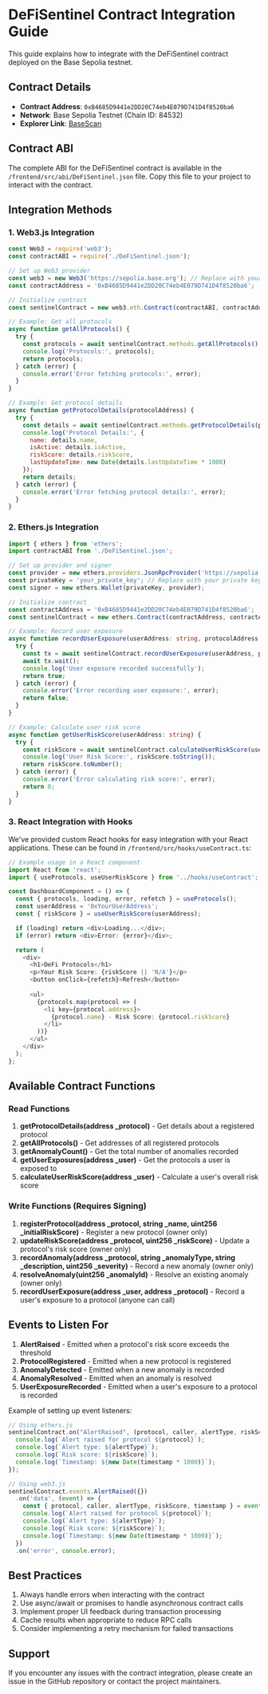 # DeFiSentinel Contract Integration Guide

This guide explains how to integrate with the DeFiSentinel contract deployed on the Base Sepolia testnet.

## Contract Details

- **Contract Address**: `0xB4685D9441e2DD20C74eb4E079D741D4f8520ba6`
- **Network**: Base Sepolia Testnet (Chain ID: 84532)
- **Explorer Link**: [BaseScan](https://sepolia.basescan.org/address/0xB4685D9441e2DD20C74eb4E079D741D4f8520ba6)

## Contract ABI

The complete ABI for the DeFiSentinel contract is available in the `/frontend/src/abi/DeFiSentinel.json` file. Copy this file to your project to interact with the contract.

## Integration Methods

### 1. Web3.js Integration

```javascript
const Web3 = require('web3');
const contractABI = require('./DeFiSentinel.json');

// Set up Web3 provider
const web3 = new Web3('https://sepolia.base.org'); // Replace with your RPC URL
const contractAddress = '0xB4685D9441e2DD20C74eb4E079D741D4f8520ba6';

// Initialize contract
const sentinelContract = new web3.eth.Contract(contractABI, contractAddress);

// Example: Get all protocols
async function getAllProtocols() {
  try {
    const protocols = await sentinelContract.methods.getAllProtocols().call();
    console.log('Protocols:', protocols);
    return protocols;
  } catch (error) {
    console.error('Error fetching protocols:', error);
  }
}

// Example: Get protocol details
async function getProtocolDetails(protocolAddress) {
  try {
    const details = await sentinelContract.methods.getProtocolDetails(protocolAddress).call();
    console.log('Protocol Details:', {
      name: details.name,
      isActive: details.isActive,
      riskScore: details.riskScore,
      lastUpdateTime: new Date(details.lastUpdateTime * 1000)
    });
    return details;
  } catch (error) {
    console.error('Error fetching protocol details:', error);
  }
}
```

### 2. Ethers.js Integration

```typescript
import { ethers } from 'ethers';
import contractABI from './DeFiSentinel.json';

// Set up provider and signer
const provider = new ethers.providers.JsonRpcProvider('https://sepolia.base.org'); // Replace with your RPC URL
const privateKey = 'your_private_key'; // Replace with your private key
const signer = new ethers.Wallet(privateKey, provider);

// Initialize contract
const contractAddress = '0xB4685D9441e2DD20C74eb4E079D741D4f8520ba6';
const sentinelContract = new ethers.Contract(contractAddress, contractABI, signer);

// Example: Record user exposure
async function recordUserExposure(userAddress: string, protocolAddress: string) {
  try {
    const tx = await sentinelContract.recordUserExposure(userAddress, protocolAddress);
    await tx.wait();
    console.log('User exposure recorded successfully');
    return true;
  } catch (error) {
    console.error('Error recording user exposure:', error);
    return false;
  }
}

// Example: Calculate user risk score
async function getUserRiskScore(userAddress: string) {
  try {
    const riskScore = await sentinelContract.calculateUserRiskScore(userAddress);
    console.log('User Risk Score:', riskScore.toString());
    return riskScore.toNumber();
  } catch (error) {
    console.error('Error calculating risk score:', error);
    return 0;
  }
}
```

### 3. React Integration with Hooks

We've provided custom React hooks for easy integration with your React applications. These can be found in `/frontend/src/hooks/useContract.ts`:

```typescript
// Example usage in a React component
import React from 'react';
import { useProtocols, useUserRiskScore } from '../hooks/useContract';

const DashboardComponent = () => {
  const { protocols, loading, error, refetch } = useProtocols();
  const userAddress = '0xYourUserAddress';
  const { riskScore } = useUserRiskScore(userAddress);

  if (loading) return <div>Loading...</div>;
  if (error) return <div>Error: {error}</div>;

  return (
    <div>
      <h1>DeFi Protocols</h1>
      <p>Your Risk Score: {riskScore || 'N/A'}</p>
      <button onClick={refetch}>Refresh</button>
      
      <ul>
        {protocols.map(protocol => (
          <li key={protocol.address}>
            {protocol.name} - Risk Score: {protocol.riskScore}
          </li>
        ))}
      </ul>
    </div>
  );
};
```

## Available Contract Functions

### Read Functions

1. **getProtocolDetails(address _protocol)** - Get details about a registered protocol
2. **getAllProtocols()** - Get addresses of all registered protocols
3. **getAnomalyCount()** - Get the total number of anomalies recorded
4. **getUserExposures(address _user)** - Get the protocols a user is exposed to
5. **calculateUserRiskScore(address _user)** - Calculate a user's overall risk score

### Write Functions (Requires Signing)

1. **registerProtocol(address _protocol, string _name, uint256 _initialRiskScore)** - Register a new protocol (owner only)
2. **updateRiskScore(address _protocol, uint256 _riskScore)** - Update a protocol's risk score (owner only)
3. **recordAnomaly(address _protocol, string _anomalyType, string _description, uint256 _severity)** - Record a new anomaly (owner only)
4. **resolveAnomaly(uint256 _anomalyId)** - Resolve an existing anomaly (owner only)
5. **recordUserExposure(address _user, address _protocol)** - Record a user's exposure to a protocol (anyone can call)

## Events to Listen For

1. **AlertRaised** - Emitted when a protocol's risk score exceeds the threshold
2. **ProtocolRegistered** - Emitted when a new protocol is registered
3. **AnomalyDetected** - Emitted when a new anomaly is recorded
4. **AnomalyResolved** - Emitted when an anomaly is resolved
5. **UserExposureRecorded** - Emitted when a user's exposure to a protocol is recorded

Example of setting up event listeners:

```javascript
// Using ethers.js
sentinelContract.on("AlertRaised", (protocol, caller, alertType, riskScore, timestamp) => {
  console.log(`Alert raised for protocol ${protocol}`);
  console.log(`Alert type: ${alertType}`);
  console.log(`Risk score: ${riskScore}`);
  console.log(`Timestamp: ${new Date(timestamp * 1000)}`);
});

// Using web3.js
sentinelContract.events.AlertRaised({})
  .on('data', (event) => {
    const { protocol, caller, alertType, riskScore, timestamp } = event.returnValues;
    console.log(`Alert raised for protocol ${protocol}`);
    console.log(`Alert type: ${alertType}`);
    console.log(`Risk score: ${riskScore}`);
    console.log(`Timestamp: ${new Date(timestamp * 1000)}`);
  })
  .on('error', console.error);
```

## Best Practices

1. Always handle errors when interacting with the contract
2. Use async/await or promises to handle asynchronous contract calls
3. Implement proper UI feedback during transaction processing
4. Cache results when appropriate to reduce RPC calls
5. Consider implementing a retry mechanism for failed transactions

## Support

If you encounter any issues with the contract integration, please create an issue in the GitHub repository or contact the project maintainers. 